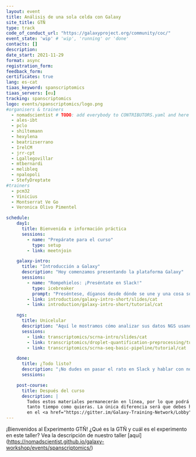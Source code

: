 ```yaml
---
layout: event
title: Análisis de una sola celda con Galaxy
site_title: GTÑ
type: track
code_of_conduct_url: "https://galaxyproject.org/community/coc/"
event_state: 'wip' # 'wip', 'running' or 'done'
contacts: []
description:
date_start: 2021-11-29
format: async
registration_form:
feedback_form:
certificates: true
lang: es-cat
tiaas_keyword: spanscriptomics
tiaas_servers: [eu]
tracking: spanscriptomics
logo: events/spanscriptomics/logo.png
#organisers & trainers
  - nomadscientist # TODO: add everybody to CONTRIBUTORS.yaml and here
  - ales-ibt
  - pclo
  - shiltemann
  - hexylena
  - beatrizserrano
  - IrelCM
  - jrr-cpt
  - Lgallegovillar
  - mtbernardi
  - melibleq
  - npalopoli
  - StefyDreptate
#trainers
  - pcm32
  - Vinicius
  - Montserrat Ve Go
  - Veronica Olivo Pimentel

schedule:
    day1:
      title: Bienvenida e información práctica
      sessions:
        - name: "Prepárate para el curso"
          type: setup
        - link: meetnjoin

    galaxy-intro:
      title: "Introducción a Galaxy"
      description: "Hoy comenzamos presentando la plataforma Galaxy"
      sessions:
        - name: "Rompehielos: ¡Preséntate en Slack!"
          type: icebreaker
          prompt: "Preséntese, díganos desde dónde se une y una cosa sobre su entorno (por ejemplo, está nevando afuera, hay una ardilla en mi porche, mi gato está en mi teclado)"
        - link: introduction/galaxy-intro-short/slides/cat
        - link: introduction/galaxy-intro-short/tutorial/cat

    ngs:
      title: Unicelular
      description: "Aquí le mostramos cómo analizar sus datos NGS usando Galaxy."
      sessions:
        - link: transcriptomics/scrna-intro/slides/cat
        - link: transcriptomics/droplet-quantification-preprocessing/tutorial/cat
        - link: transcriptomics/scrna-seq-basic-pipeline/tutorial/cat

    done:
      title: ¿Todo listo?
      description: "¡No dudes en pasar el rato en Slack y hablar con nosotros y con el resto de la comunidad Galaxy! ¡¡Gracias por unirte!!"
      sessions:

    post-course:
      title: Después del curso
      description: |
        Todos estos materiales permanecerán en línea, por lo que podrá seguir trabajando en ellos durante un tiempo
        tanto tiempo como quieras. La única diferencia será que debes hacer tus preguntas.
        en el <a href="https://gitter.im/Galaxy-Training-Network/Lobby">canal GTN Gitter</a>, en lugar de Slack.
---
```


¡Bienvenidos al Experimento GTÑ! ¿Qué es la GTÑ y cuál es el experimento en este taller? Vea la descripción de nuestro taller [aquí] (https://nomadscientist.github.io/galaxy-workshop/events/spanscriptomics/)
